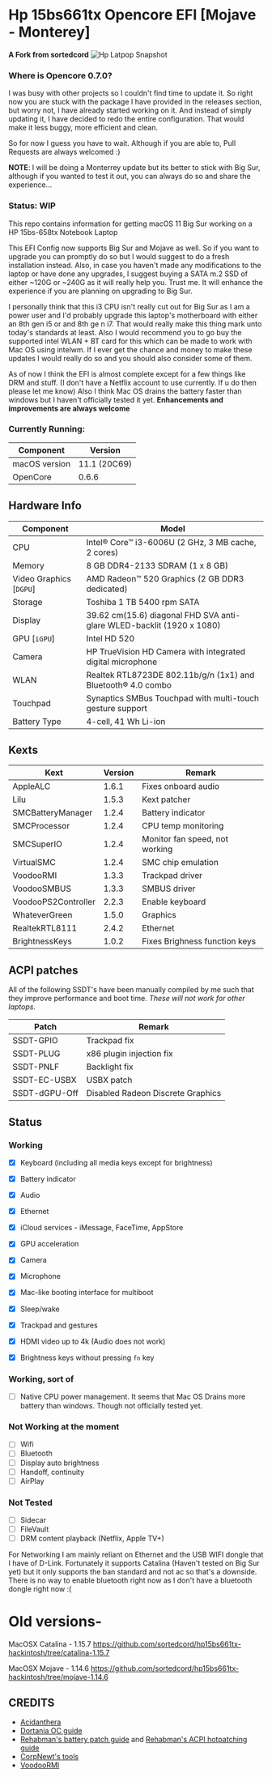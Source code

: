 # Hp 15bs661tx Opencore EFI [Mojave - Monterey]
<b>A Fork from sortedcord</b>
![Hp Latpop Snapshot](https://github.com/sortedcord/hp15bs661tx-hackintosh/blob/master/Docs/HP-Image.png)

### Where is Opencore 0.7.0?

I was busy with other projects so I couldn't find time to update it. So right now you are stuck with the package I have provided in the releases section, but worry not, I have already started working on it. And instead of simply updating it, I have decided to redo the entire configuration. That would make it less buggy, more efficient and clean.

So for now I guess you have to wait. Although if you are able to, Pull Requests are always welcomed :)

**NOTE**: I will be doing a Monterrey update but its better to stick with Big Sur, although if you wanted to test it out, you can always do so and share the experience...


### Status: WIP

This repo contains information for getting macOS 11 Big Sur working on a HP 15bs-658tx Notebook Laptop

This EFI Config now supports Big Sur and Mojave as well. So if you want to upgrade you can promptly do so but I would suggest to do a fresh installation instead. Also, in case you haven't made any modifications to the laptop or have done any upgrades, I suggest buying a SATA m.2 SSD of either ~120G or ~240G as it will really help you. Trust me. It will enhance the experience if you are planning on upgrading to Big Sur.

I personally think that this i3 CPU isn't really cut out for Big Sur as I am a power user and I'd probably upgrade this laptop's motherboard with either an 8th gen i5 or and 8th ge n i7. That would really make this thing mark unto today's standards at least. Also I would recommend you to go buy the supported intel WLAN + BT card for this which can be made to work with Mac OS using intelwm. If I ever get the chance and money to make these updates I would really do so and you should also consider some of them.

As of now I think the EFI is almost complete except for a few things like DRM and stuff. (I don't have a Netflix account to use currently. If u do then please let me know) Also I think Mac OS drains the battery faster than windows but I haven't officially tested it yet. **Enhancements and improvements are always welcome**

### Currently Running:


| Component     | Version      |
| ------------- | ------------ |
| macOS version | 11.1 (20C69) |
| OpenCore      | 0.6.6        |

## Hardware Info

| Component | Model                                   |
| --------- | --------------------------------------- |
| CPU                           | Intel® Core™ i3-6006U (2 GHz, 3 MB cache, 2 cores)                    |
| Memory                        | 8 GB DDR4-2133 SDRAM (1 x 8 GB)                                       |
| Video Graphics [`DGPU`]       | AMD Radeon™ 520 Graphics (2 GB DDR3 dedicated)                        |
| Storage                       | Toshiba 1 TB 5400 rpm SATA                                            |
| Display                       | 39.62 cm(15.6) diagonal FHD SVA anti-glare WLED-backlit (1920 x 1080) |
| GPU [`iGPU`]                  | Intel HD 520                                                          |
| Camera                        | HP TrueVision HD Camera with integrated digital microphone            |
| WLAN                          | Realtek RTL8723DE 802.11b/g/n (1x1) and Bluetooth® 4.0 combo          |
| Touchpad                      | Synaptics SMBus Touchpad with multi-touch gesture support             |
| Battery Type                  | 4-cell, 41 Wh Li-ion                                                  |

## Kexts

| Kext                   | Version     | Remark                                   |
| ---------------------- | ----------- | ---------------------------------------- |
| AppleALC               | 1.6.1       | Fixes onboard audio                      |
| Lilu                   | 1.5.3       | Kext patcher                             |
| SMCBatteryManager      | 1.2.4       | Battery indicator                        |
| SMCProcessor           | 1.2.4       | CPU temp monitoring                      |
| SMCSuperIO             | 1.2.4       | Monitor fan speed, not working           |
| VirtualSMC             | 1.2.4       | SMC chip emulation                       |
| VoodooRMI              | 1.3.3       | Trackpad driver                          |
| VoodooSMBUS            | 1.3.3         | SMBUS driver                             |
| VoodooPS2Controller    | 2.2.3       | Enable keyboard                          |
| WhateverGreen          | 1.5.0       | Graphics                                 |
| RealtekRTL8111         | 2.4.2       | Ethernet                                 |
| BrightnessKeys         | 1.0.2       | Fixes Brighness function keys            | 

## ACPI patches

All of the following SSDT's have been manually compiled by me such that they improve performance and boot time. *These will not work for other laptops.*

| Patch                 | Remark                         |
| --------------------- | ------------------------------ |
| SSDT-GPIO             | Trackpad fix                   |
| SSDT-PLUG             | x86 plugin injection fix       |
| SSDT-PNLF             | Backlight fix                  |
| SSDT-EC-USBX          | USBX patch                     |
| SSDT-dGPU-Off         | Disabled Radeon Discrete Graphics|
## Status

### Working

- [x] Keyboard (including all media keys except for brightness)
- [x] Battery indicator
- [x] Audio
- [x] Ethernet
- [x] iCloud services - iMessage, FaceTime, AppStore
- [x] GPU acceleration
- [x] Camera
- [x] Microphone
- [x] Mac-like booting interface for multiboot
- [x] Sleep/wake
- [x] Trackpad and gestures
- [x] HDMI video up to 4k (Audio does not work)
- [x] Brightness keys without pressing `fn` key


### Working, sort of

- [ ] Native CPU power management. It seems that Mac OS Drains more battery than windows. Though not officially tested yet.

### Not Working at the moment
- [ ] Wifi
- [ ] Bluetooth
- [ ] Display auto brightness
- [ ] Handoff, continuity
- [ ] AirPlay

### Not Tested

- [ ] Sidecar
- [ ] FileVault
- [ ] DRM content playback (Netflix, Apple TV+)

For Networking I am mainly reliant on Ethernet and the USB WIFI dongle that I have of D-Link. Fortunately it supports Catalina (Haven't tested on Big Sur yet) but it only supports the ban standard and not ac so that's a downside. There is no way to enable bluetooth right now as I don't have a bluetooth dongle right now :(


# Old versions-
MacOSX Catalina - 1.15.7 https://github.com/sortedcord/hp15bs661tx-hackintosh/tree/catalina-1.15.7

MacOSX Mojave - 1.14.6 https://github.com/sortedcord/hp15bs661tx-hackintosh/tree/mojave-1.14.6

## CREDITS

- [Acidanthera](https://github.com/acidanthera)
- [Dortania OC guide](https://dortania.github.io/OpenCore-Install-Guide/)
- [Rehabman's battery patch guide](https://www.tonymacx86.com/threads/guide-how-to-patch-dsdt-for-working-battery-status.116102/) and [Rehabman's ACPI hotpatching guide](https://www.tonymacx86.com/threads/guide-using-clover-to-hotpatch-acpi.200137/)
- [CorpNewt's tools](https://github.com/corpnewt)
- [VoodooRMI](https://github.com/VoodooSMBus/VoodooRMI)
